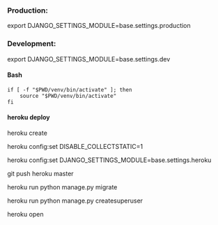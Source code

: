 ### Production:
export DJANGO_SETTINGS_MODULE=base.settings.production

### Development:

export DJANGO_SETTINGS_MODULE=base.settings.dev

#### Bash
```
if [ -f "$PWD/venv/bin/activate" ]; then
    source "$PWD/venv/bin/activate"
fi
```

#### heroku deploy 
heroku create

heroku config:set DISABLE_COLLECTSTATIC=1

heroku config:set DJANGO_SETTINGS_MODULE=base.settings.heroku

git push heroku master

heroku run python manage.py migrate

heroku run python manage.py createsuperuser

heroku open

